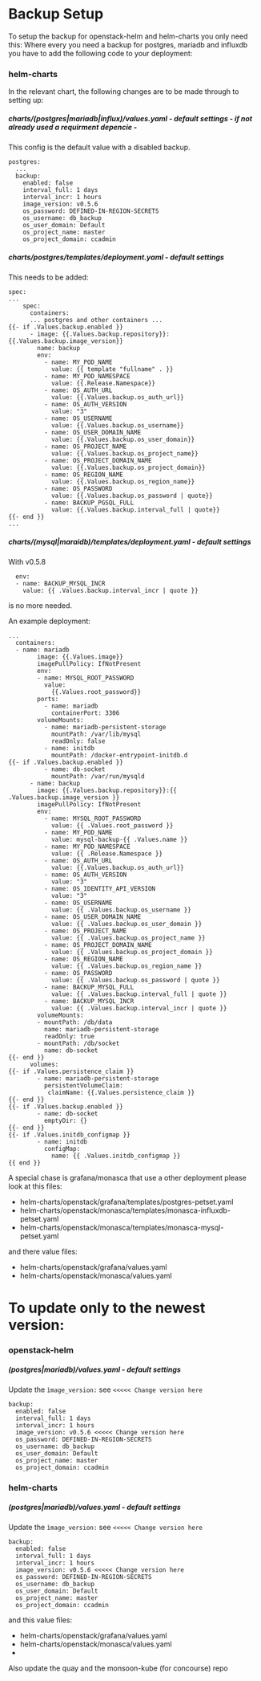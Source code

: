 # Backup Setup
To setup the backup for openstack-helm and helm-charts you only need this:
Where every you need a backup for postgres, mariadb and influxdb you have to add the following code to your deployment:

### helm-charts
In the relevant chart, the following changes are to be made through to setting up:
##### charts/(postgres|mariadb|influx)/values.yaml - default settings - if not already used a requirment depencie -
This config is the default value with a disabled backup.
```
postgres:
  ...
  backup:
    enabled: false
    interval_full: 1 days
    interval_incr: 1 hours
    image_version: v0.5.6
    os_password: DEFINED-IN-REGION-SECRETS
    os_username: db_backup
    os_user_domain: Default
    os_project_name: master
    os_project_domain: ccadmin
```
##### charts/postgres/templates/deployment.yaml - default settings
This needs to be added:
```
spec:
...
    spec:
      containers:
      ... postgres and other containers ...
{{- if .Values.backup.enabled }}
      - image: {{.Values.backup.repository}}:{{.Values.backup.image_version}}
        name: backup
        env:
          - name: MY_POD_NAME
            value: {{ template "fullname" . }}
          - name: MY_POD_NAMESPACE
            value: {{.Release.Namespace}}
          - name: OS_AUTH_URL
            value: {{.Values.backup.os_auth_url}}
          - name: OS_AUTH_VERSION
            value: "3"
          - name: OS_USERNAME
            value: {{.Values.backup.os_username}}
          - name: OS_USER_DOMAIN_NAME
            value: {{.Values.backup.os_user_domain}}
          - name: OS_PROJECT_NAME
            value: {{.Values.backup.os_project_name}}
          - name: OS_PROJECT_DOMAIN_NAME
            value: {{.Values.backup.os_project_domain}}
          - name: OS_REGION_NAME
            value: {{.Values.backup.os_region_name}}
          - name: OS_PASSWORD
            value: {{.Values.backup.os_password | quote}}
          - name: BACKUP_PGSQL_FULL
            value: {{.Values.backup.interval_full | quote}}
{{- end }}
...
```
##### charts/(mysql|maraidb)/templates/deployment.yaml - default settings
With v0.5.8
```
  env:
  - name: BACKUP_MYSQL_INCR
    value: {{ .Values.backup.interval_incr | quote }}
```
is no more needed.

An example deployment:
```
...
  containers:
  - name: mariadb
        image: {{.Values.image}}
        imagePullPolicy: IfNotPresent
        env:
        - name: MYSQL_ROOT_PASSWORD
          value:
            {{.Values.root_password}}
        ports:
          - name: mariadb
            containerPort: 3306
        volumeMounts:
          - name: mariadb-persistent-storage
            mountPath: /var/lib/mysql
            readOnly: false
          - name: initdb
            mountPath: /docker-entrypoint-initdb.d
{{- if .Values.backup.enabled }}
          - name: db-socket
            mountPath: /var/run/mysqld
      - name: backup
        image: {{.Values.backup.repository}}:{{ .Values.backup.image_version }}
        imagePullPolicy: IfNotPresent
        env:
          - name: MYSQL_ROOT_PASSWORD
            value: {{ .Values.root_password }}
          - name: MY_POD_NAME
            value: mysql-backup-{{ .Values.name }}
          - name: MY_POD_NAMESPACE
            value: {{ .Release.Namespace }}
          - name: OS_AUTH_URL
            value: {{.Values.backup.os_auth_url}}
          - name: OS_AUTH_VERSION
            value: "3"
          - name: OS_IDENTITY_API_VERSION
            value: "3"
          - name: OS_USERNAME
            value: {{ .Values.backup.os_username }}
          - name: OS_USER_DOMAIN_NAME
            value: {{ .Values.backup.os_user_domain }}
          - name: OS_PROJECT_NAME
            value: {{ .Values.backup.os_project_name }}
          - name: OS_PROJECT_DOMAIN_NAME
            value: {{ .Values.backup.os_project_domain }}
          - name: OS_REGION_NAME
            value: {{ .Values.backup.os_region_name }}
          - name: OS_PASSWORD
            value: {{ .Values.backup.os_password | quote }}
          - name: BACKUP_MYSQL_FULL
            value: {{ .Values.backup.interval_full | quote }}
          - name: BACKUP_MYSQL_INCR
            value: {{ .Values.backup.interval_incr | quote }}
        volumeMounts:
        - mountPath: /db/data
          name: mariadb-persistent-storage
          readOnly: true
        - mountPath: /db/socket
          name: db-socket
{{- end }}
      volumes:
{{- if .Values.persistence_claim }}
        - name: mariadb-persistent-storage
          persistentVolumeClaim:
           claimName: {{.Values.persistence_claim }}
{{- end }}
{{- if .Values.backup.enabled }}
        - name: db-socket
          emptyDir: {}
{{- end }}
{{- if .Values.initdb_configmap }}
        - name: initdb
          configMap:
            name: {{ .Values.initdb_configmap }}
{{ end }}
```

A special chase is grafana/monasca that use a other deployment please look at this files:
- helm-charts/openstack/grafana/templates/postgres-petset.yaml
- helm-charts/openstack/monasca/templates/monasca-influxdb-petset.yaml
- helm-charts/openstack/monasca/templates/monasca-mysql-petset.yaml

and there value files:

- helm-charts/openstack/grafana/values.yaml
- helm-charts/openstack/monasca/values.yaml

# To update only to the newest version:

### openstack-helm
##### (postgres|mariadb)/values.yaml - default settings
Update the `ìmage_version:` see `<<<<< Change version here`
```
backup:
  enabled: false
  interval_full: 1 days
  interval_incr: 1 hours
  image_version: v0.5.6 <<<<< Change version here
  os_password: DEFINED-IN-REGION-SECRETS
  os_username: db_backup
  os_user_domain: Default
  os_project_name: master
  os_project_domain: ccadmin
```

### helm-charts
##### (postgres|mariadb)/values.yaml - default settings
Update the `ìmage_version:` see `<<<<< Change version here`
```
backup:
  enabled: false
  interval_full: 1 days
  interval_incr: 1 hours
  image_version: v0.5.6 <<<<< Change version here
  os_password: DEFINED-IN-REGION-SECRETS
  os_username: db_backup
  os_user_domain: Default
  os_project_name: master
  os_project_domain: ccadmin
```

and this value files:

- helm-charts/openstack/grafana/values.yaml
- helm-charts/openstack/monasca/values.yaml
-
Also update the quay and the monsoon-kube (for concourse) repo